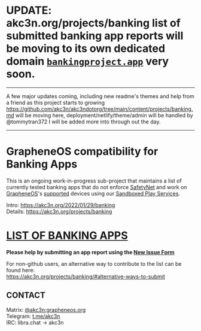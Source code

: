 # UPDATE: akc3n.org/projects/banking list of submitted banking app reports will be moving to its own dedicated domain [`bankingproject.app`]() very soon.
---
A few major updates coming, including new readme's themes and help from a friend as this project starts to growing
https://github.com/akc3n/akc3ndotorg/tree/main/content/projects/banking.md will be moving here, deployment/netlify/theme/admin will be handled by @tommytran372
I will be added more into through out the day.

---

# GrapheneOS compatibility for Banking Apps
This is an ongoing work-in-progress sub-project that maintains a list of currently tested banking apps that do not enforce [SafetyNet](https://grapheneos.org/articles/attestation-compatibility-guide) and work on [GrapheneOS](https://grapheneos.org/)'s [supported](https://grapheneos.org/faq#supported-devices) devices using our [Sandboxed Play Services](https://grapheneos.org/usage#sandboxed-google-play).

Intro: https://akc3n.org/2022/01/29/banking  
Details: https://akc3n.org/projects/banking  

# [LIST OF BANKING APPS](https://akc3n.org/projects/banking/#list-of-banking-apps)

**Please help by submitting an app report using the [New Issue Form](https://github.com/akc3n/banking/issues/new?assignees=&labels=&template=app_report.yml)**   

For non-github users, an alternative way to contribute to the list can be found here:  
https://akc3n.org/projects/banking/#alternative-ways-to-submit

## CONTACT
  
Matrix: [@akc3n:grapheneos.org](https://matrix.to/#/@akc3n:grapheneos.org)  
Telegram: [t.me/akc3n](https://t.me/akc3n)  
IRC: libra.chat -> akc3n



